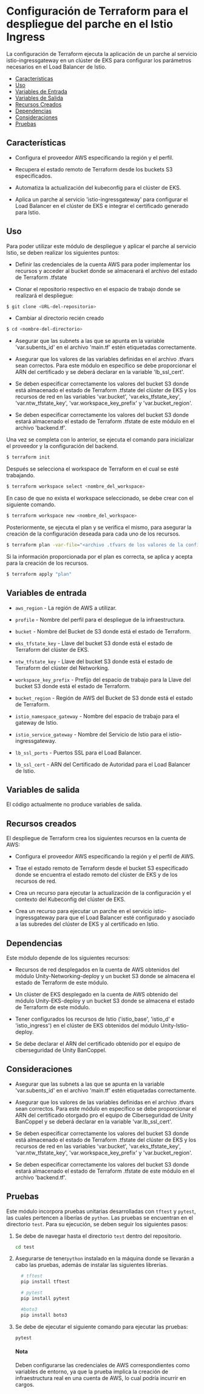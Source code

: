 # Configuración de Terraform para el despliegue del parche en el Istio Ingress

La configuración de Terraform ejecuta la aplicación de un parche al servicio istio-ingressgateway en un clúster de EKS para configurar los parámetros necesarios en el Load Balancer de Istio.

- [Características](#características)
- [Uso](#uso)
- [Variables de Entrada](#variables-de-entrada)
- [Variables de Salida](#variables-de-salida)
- [Recursos Creados](#recursos-creados)
- [Dependencias](#dependencias)
- [Consideraciones](#consideraciones)
- [Pruebas](#pruebas)

## Características

- Configura el proveedor AWS especificando la región y el perfil.

- Recupera el estado remoto de Terraform desde los buckets S3 especificados.

- Automatiza la actualización del kubeconfig para el clúster de EKS.

- Aplica un parche al servicio 'istio-ingressgateway' para configurar el Load Balancer en el clúster de EKS e integrar el certificado generado para Istio.

## Uso

Para poder utilizar este módulo de despliegue y aplicar el parche al servicio Istio, se deben realizar los siguientes puntos:

- Definir las credenciales de la cuenta AWS para poder implementar los recursos y acceder al bucket donde se almacenará el archivo del estado de Terraform .tfstate

- Clonar el repositorio respectivo en el espacio de trabajo donde se realizará el despliegue:

```bash
$ git clone <URL-del-repositorio>
```

- Cambiar al directorio recién creado

```bash
$ cd <nombre-del-directorio>
```
- Asegurar que las subnets a las que se apunta en la variable 'var.subents_id' en el archivo 'main.tf' estén etiquetadas correctamente.

- Asegurar que los valores de las variables definidas en el archivo .tfvars sean correctos. Para este módulo en específico se debe proporcionar el ARN del certificado y se deberá declarar en la variable 'lb_ssl_cert'.

- Se deben especificar correctamente los valores del bucket S3 donde está almacenado el estado de Terraform .tfstate del clúster de EKS y los recursos de red en las variables 'var.bucket', 'var.eks_tfstate_key', 'var.ntw_tfstate_key', 'var.workspace_key_prefix' y 'var.bucket_region'.

- Se deben especificar correctamente los valores del bucket S3 donde estará almacenado el estado de Terraform .tfstate de este módulo en el archivo 'backend.tf'.

Una vez se completa con lo anterior, se ejecuta el comando para inicializar el proveedor y la configuración del backend.

```bash
$ terraform init
```

Después se selecciona el workspace de Terraform en el cual se esté trabajando.

```bash
$ terraform workspace select <nombre_del_workspace>
```

En caso de que no exista el workspace seleccionado, se debe crear con el siguiente comando.

```bash
$ terraform workspace new <nombre_del_workspace>
```

Posteriormente, se ejecuta el plan y se verifica el mismo, para asegurar la creación de la configuración deseada para cada uno de los recursos.

```bash
$ terraform plan -var-file="<archivo .tfvars de los valores de la configuración>" -var "profile=<iniciativa de Unity>" -out=plan
```

Si la información proporcionada por el plan es correcta, se aplica y acepta para la creación de los recursos.

```bash
$ terraform apply "plan"
```

## Variables de entrada

- `aws_region` - La región de AWS a utilizar.

- `profile` - Nombre del perfil para el despliegue de la infraestructura.

- `bucket` - Nombre del Bucket de S3 donde está el estado de Terraform.

- `eks_tfstate_key` - Llave del bucket S3 donde está el estado de Terraform del clúster de EKS.

- `ntw_tfstate_key` - Llave del bucket S3 donde está el estado de Terraform del clúster del Networking.

- `workspace_key_prefix` - Prefijo del espacio de trabajo para la Llave del bucket S3 donde está el estado de Terraform.

- `bucket_region` - Región de AWS del Bucket de S3 donde está el estado de Terraform.

- `istio_namespace_gateway` - Nombre del espacio de trabajo para el gateway de Istio.

- `istio_service_gateway` - Nombre del Servicio de Istio para el istio-ingressgateway.

- `lb_ssl_ports` - Puertos SSL para el Load Balancer.

- `lb_ssl_cert` - ARN del Certificado de Autoridad para el Load Balancer de Istio.


## Variables de salida

El código actualmente no produce variables de salida.

## Recursos creados

El despliegue de Terraform crea los siguientes recursos en la cuenta de AWS:

- Configura el proveedor AWS especificando la región y el perfil de AWS.

- Trae el estado remoto de Terraform desde el bucket S3 especificado donde se encuentra el estado remoto del clúster de EKS y de los recursos de red.

- Crea un recurso para ejecutar la actualización de la configuración y el contexto del Kubeconfig del clúster de EKS.

- Crea un recurso para ejecutar un parche en el servicio istio-ingressgateway para que el Load Balancer esté configurado y asociado a las subredes del clúster de EKS y al certificado en Istio.

## Dependencias

Este módulo depende de los siguientes recursos:

- Recursos de red desplegados en la cuenta de AWS obtenidos del módulo Unity-Networking-deploy y un bucket S3 donde se almacena el estado de Terraform de este módulo.

- Un clúster de EKS desplegado en la cuenta de AWS obtenido del módulo Unity-EKS-deploy y un bucket S3 donde se almacena el estado de Terraform de este módulo.

- Tener configurados los recursos de Istio ('istio_base', 'istio_d' e 'istio_ingress') en el clúster de EKS obtenidos del módulo Unity-Istio-deploy.

- Se debe declarar el ARN del certificado obtenido por el equipo de ciberseguridad de Unity BanCoppel.


## Consideraciones

- Asegurar que las subnets a las que se apunta en la variable 'var.subents_id' en el archivo 'main.tf' estén etiquetadas correctamente.

- Asegurar que los valores de las variables definidas en el archivo .tfvars sean correctos. Para este módulo en específico se debe proporcionar el ARN del certificado otorgado pro el equipo de Ciberseguridad de Unity BanCoppel y se deberá declarar en la variable 'var.lb_ssl_cert'.

- Se deben especificar correctamente los valores del bucket S3 donde está almacenado el estado de Terraform .tfstate del clúster de EKS y los recursos de red en las variables 'var.bucket', 'var.eks_tfstate_key', 'var.ntw_tfstate_key', 'var.workspace_key_prefix' y 'var.bucket_region'.

- Se deben especificar correctamente los valores del bucket S3 donde estará almacenado el estado de Terraform .tfstate de este módulo en el archivo 'backend.tf'.

## Pruebas

Este módulo incorpora pruebas unitarias desarrolladas con `tftest` y `pytest`, las cuales pertencen a liberías de `python`. Las pruebas se encuentran en el directorio `test`. Para su ejecución, se deben seguir los siguientes pasos:

1. Se debe de navegar hasta el directorio `test` dentro del repositorio.
    ```bash
    cd test
2. Asegurarse de tener`python` instalado en la máquina donde se llevarán a cabo las pruebas, además de instalar las siguientes librerías.
    ```python
      # tftest
      pip install tftest

      # pytest
      pip install pytest

      #boto3
      pip install boto3
    ```
4. Se debe de ejecutar el siguiente comando para ejecutar las pruebas:
    ```bash
    pytest
    ```
    #### Nota
    Deben configurarse las credenciales de AWS correspondientes como variables de entorno, ya que la prueba implica la creación de infraestructura real en una cuenta de AWS, lo cual podría incurrir en cargos.